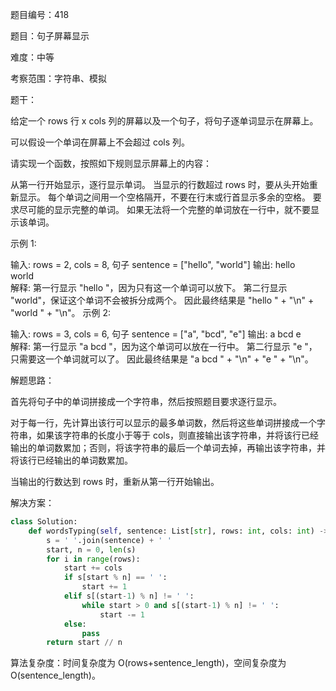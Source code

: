 题目编号：418

题目：句子屏幕显示

难度：中等

考察范围：字符串、模拟

题干：

给定一个 rows 行 x cols 列的屏幕以及一个句子，将句子逐单词显示在屏幕上。

可以假设一个单词在屏幕上不会超过 cols 列。

请实现一个函数，按照如下规则显示屏幕上的内容：

从第一行开始显示，逐行显示单词。
当显示的行数超过 rows 时，要从头开始重新显示。
每个单词之间用一个空格隔开，不要在行末或行首显示多余的空格。
要求尽可能的显示完整的单词。
如果无法将一个完整的单词放在一行中，就不要显示该单词。

示例 1:

输入:
rows = 2, cols = 8, 句子 sentence = ["hello", "world"]
输出:
hello   
world   
解释:
第一行显示 "hello "，因为只有这一个单词可以放下。
第二行显示 "world"，保证这个单词不会被拆分成两个。
因此最终结果是 "hello " + "\n" + "world " + "\n"。
示例 2:

输入:
rows = 3, cols = 6, 句子 sentence = ["a", "bcd", "e"]
输出:
a bcd 
e     
解释:
第一行显示 "a bcd "，因为这个单词可以放在一行中。
第二行显示 "e "，只需要这一个单词就可以了。
因此最终结果是 "a bcd " + "\n" + "e " + "\n"。

解题思路：

首先将句子中的单词拼接成一个字符串，然后按照题目要求逐行显示。

对于每一行，先计算出该行可以显示的最多单词数，然后将这些单词拼接成一个字符串，如果该字符串的长度小于等于 cols，则直接输出该字符串，并将该行已经输出的单词数累加；否则，将该字符串的最后一个单词去掉，再输出该字符串，并将该行已经输出的单词数累加。

当输出的行数达到 rows 时，重新从第一行开始输出。

解决方案：

```python
class Solution:
    def wordsTyping(self, sentence: List[str], rows: int, cols: int) -> int:
        s = ' '.join(sentence) + ' '
        start, n = 0, len(s)
        for i in range(rows):
            start += cols
            if s[start % n] == ' ':
                start += 1
            elif s[(start-1) % n] != ' ':
                while start > 0 and s[(start-1) % n] != ' ':
                    start -= 1
            else:
                pass
        return start // n
```

算法复杂度：时间复杂度为 O(rows+sentence_length)，空间复杂度为 O(sentence_length)。